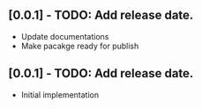 ## [0.0.1] - TODO: Add release date.

* Update documentations 
* Make pacakge ready for publish

## [0.0.1] - TODO: Add release date.

* Initial implementation
